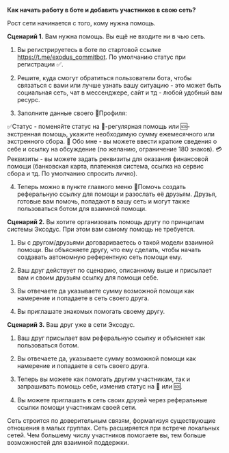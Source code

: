 <b>Как начать работу в боте и добавить участников в свою сеть?</b>

Рост сети начинается с того, кому нужна помощь. 

<b>Сценарий 1.</b> 
Вам нужна помощь. Вы ещё не входите ни в чью сеть. 

1. Вы регистрируетесь в боте по стартовой ссылке https://t.me/exodus_commitbot.  По умолчанию статус при регистрации ✅. 

2. Решите, куда смогут обратиться пользователи бота, чтобы связаться с вами или лучше узнать вашу ситуацию - это может быть социальная сеть,  чат в мессенджере, сайт и тд - любой удобный вам ресурс. 

3. Заполните данные своего 👤Профиля: 

✅Статус - поменяйте статус на 🔆-регулярная помощь или 🆘-экстренная помощь, укажите необходимую сумму ежемесячного или экстренного сбора. 
💬
Обо мне - вы можете ввести краткие сведения о себе и ссылку на обсуждение (по желанию, ограничение 180 знаков). 
💳
Реквизиты - вы можете задать реквизиты для оказания финансовой помощи (банковская карта, платежная система, ссылка на сервис сбора и тд. По умолчанию спросить лично). 

4. Теперь можно в пункте главного меню 🔗Помочь  создать реферальную ссылку для помощи и разослать её друзьям. 
Друзья, готовые вам помочь, попадают в вашу сеть и могут также пользоваться ботом для взаимной помощи.

<b>Сценарий 2.</b>  Вы хотите организовать помощь другу по принципам системы Эксодус. При этом вам самому помощь не требуется. 

1. Вы с другом/друзьями договариваетесь о такой модели взаимной помощи. Вы объясняете другу, что ему сделать, чтобы начать создавать автономную референтную сеть помощи ему. 

2. Ваш друг действует по сценарию, описанному выше и присылает вам и своим друзьям ссылку для помощи себе.

3. Вы отвечаете да указываете сумму возможной помощи как намерение и попадаете в сеть своего друга.

4. Вы приглашате знакомых помогать своему другу.

<b>Сценарий 3.</b> Ваш друг уже в сети Эксодус. 

1. Ваш друг присылает вам реферальную ссылку и объясняет как пользоваться ботом.

2. Вы отвечаете да, указываете сумму возможной помощи как намерение и попадаете в сеть своего друга.

3. Теперь вы можете как помогать другим участникам, так и запрашивать помощь себе, изменив статус на 🔆 или 🆘.

4. Вы можете приглашать в сеть своих друзей через реферальные ссылки помощи участникам своей сети.

Сеть строится по доверительным связям, формализуя существующие отношения в малых группах. Сеть расширяется при встрече локальных сетей. Чем большему числу участников помогаете вы, тем больше возможностей для взаимной поддержки.